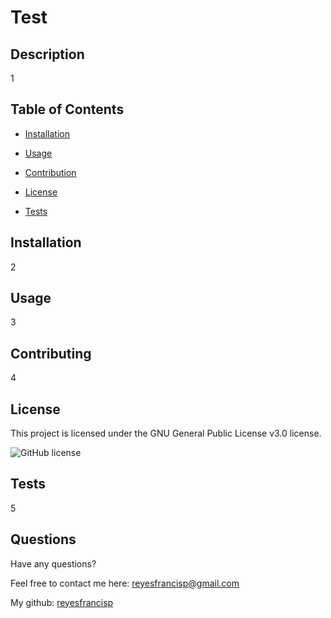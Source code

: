 # Test
  
  ## Description

1

  ## Table of Contents

- [Installation](#installation)
- [Usage](#usage)
- [Contribution](#contribution)

- [License](#license)

- [Tests](#tests)

  
## Installation

2

  ## Usage

3

  ## Contributing

4

  ## License

This project is licensed under the GNU General Public License v3.0 license.

  ![GitHub license](https://img.shields.io/badge/license-GNU_General_Public_License_v3.0-blue.svg)

  ## Tests

5

  ## Questions

Have any questions?

Feel free to contact me here: reyesfrancisp@gmail.com

My github: [reyesfrancisp](https://github.com/reyesfrancisp)

